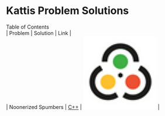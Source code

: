 # Kattis Problem Solutions
Table of Contents
<br/>
| Problem | Solution | Link |
<br/>
| Noonerized Spumbers | <a href="https://www.w3schools.com">C++</a> |
[<img src="kattis logo.jpg">](https://open.kattis.com/problems/noonerizedspumbers) |
